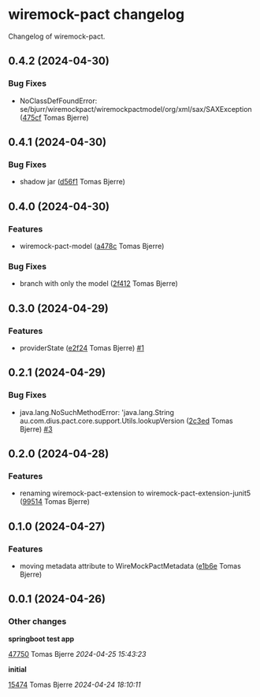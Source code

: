 # wiremock-pact changelog

Changelog of wiremock-pact.

## 0.4.2 (2024-04-30)

### Bug Fixes

-  NoClassDefFoundError: se/bjurr/wiremockpact/wiremockpactmodel/org/xml/sax/SAXException ([475cf](https://github.com/tomasbjerre/wiremock-pact/commit/475cf04e12a1316) Tomas Bjerre)  

## 0.4.1 (2024-04-30)

### Bug Fixes

-  shadow jar ([d56f1](https://github.com/tomasbjerre/wiremock-pact/commit/d56f117971f6ef4) Tomas Bjerre)  

## 0.4.0 (2024-04-30)

### Features

-  wiremock-pact-model ([a478c](https://github.com/tomasbjerre/wiremock-pact/commit/a478c9b9c645b7f) Tomas Bjerre)  

### Bug Fixes

-  branch with only the model ([2f412](https://github.com/tomasbjerre/wiremock-pact/commit/2f412d9ea10d670) Tomas Bjerre)  

## 0.3.0 (2024-04-29)

### Features

-  providerState ([e2f24](https://github.com/tomasbjerre/wiremock-pact/commit/e2f24ef33f38a74) Tomas Bjerre)  [#1](https://github.com/tomasbjerre/wiremock-pact/issues/1)  

## 0.2.1 (2024-04-29)

### Bug Fixes

-  java.lang.NoSuchMethodError: 'java.lang.String au.com.dius.pact.core.support.Utils.lookupVersion ([2c3ed](https://github.com/tomasbjerre/wiremock-pact/commit/2c3ed2200fc3abb) Tomas Bjerre)  [#3](https://github.com/tomasbjerre/wiremock-pact/issues/3)  

## 0.2.0 (2024-04-28)

### Features

-  renaming wiremock-pact-extension to wiremock-pact-extension-junit5 ([99514](https://github.com/tomasbjerre/wiremock-pact/commit/9951479e2a0fabe) Tomas Bjerre)  

## 0.1.0 (2024-04-27)

### Features

-  moving metadata attribute to WireMockPactMetadata ([e1b6e](https://github.com/tomasbjerre/wiremock-pact/commit/e1b6ea8448a7892) Tomas Bjerre)  

## 0.0.1 (2024-04-26)

### Other changes

**springboot test app**


[47750](https://github.com/tomasbjerre/wiremock-pact/commit/47750ca48fcd1f2) Tomas Bjerre *2024-04-25 15:43:23*

**initial**


[15474](https://github.com/tomasbjerre/wiremock-pact/commit/15474cb0205e458) Tomas Bjerre *2024-04-24 18:10:11*


